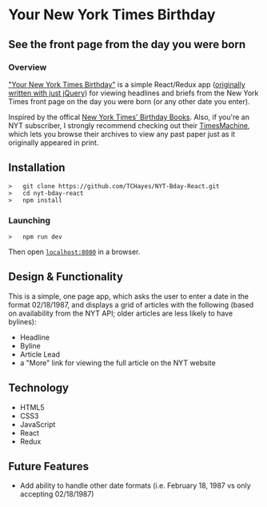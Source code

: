 # Your New York Times Birthday

## See the front page from the day you were born


### Overview

["Your New York Times Birthday"](https://damp-ocean-99717.herokuapp.com/) is a simple React/Redux app ([originally written with just jQuery](https://github.com/TCHayes/NYT-bday)) for viewing headlines and briefs from the New York Times front page on the day you were born (or any other date you enter).

Inspired by the offical [New York Times' Birthday Books](https://www.nytimes.com/store/the-ultimate-birthday-book-the-times-of-your-life-nsap2176.html). Also, if you're an NYT subscriber, I strongly recommend checking out their [TimesMachine](https://timesmachine.nytimes.com/browser/), which lets you browse their archives to view any past paper just as it originally appeared in print.


## Installation
```
>   git clone https://github.com/TCHayes/NYT-Bday-React.git
>   cd nyt-bday-react
>   npm install
```

### Launching
```
>   npm run dev
```
Then open [`localhost:8080`](http://localhost:8080) in a browser.

## Design & Functionality

This is a simple, one page app, which asks the user to enter a date in the format 02/18/1987, and displays a grid of articles with the following (based on availability from the NYT API; older articles are less likely to have bylines):
* Headline
* Byline
* Article Lead
* a "More" link for viewing the full article on the NYT website

## Technology
* HTML5
* CSS3
* JavaScript
* React
* Redux

## Future Features
* Add ability to handle other date formats (i.e. February 18, 1987 vs only accepting 02/18/1987)
